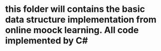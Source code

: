# this folder will contains the basic data structure implementation from online moock learning. All code implemented by C# #
